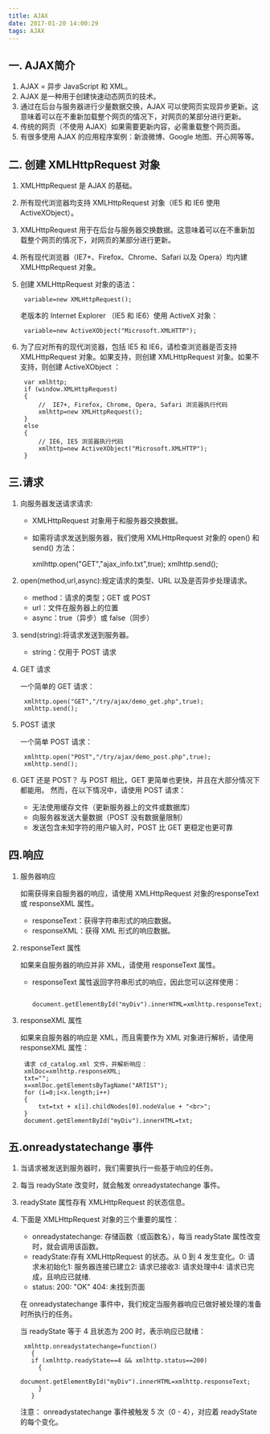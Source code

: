 ```yaml
---
title: AJAX
date: 2017-01-20 14:00:29
tags: AJAX
---
```


## 一. AJAX简介
1. AJAX = 异步 JavaScript 和 XML。
2. AJAX 是一种用于创建快速动态网页的技术。
3. 通过在后台与服务器进行少量数据交换，AJAX 可以使网页实现异步更新。这意味着可以在不重新加载整个网页的情况下，对网页的某部分进行更新。
4. 传统的网页（不使用 AJAX）如果需要更新内容，必需重载整个网页面。
5. 有很多使用 AJAX 的应用程序案例：新浪微博、Google 地图、开心网等等。

##  二. 创建 XMLHttpRequest 对象
1. XMLHttpRequest 是 AJAX 的基础。
2. 所有现代浏览器均支持 XMLHttpRequest 对象（IE5 和 IE6 使用 ActiveXObject）。
3. XMLHttpRequest 用于在后台与服务器交换数据。这意味着可以在不重新加载整个网页的情况下，对网页的某部分进行更新。
4. 所有现代浏览器（IE7+、Firefox、Chrome、Safari 以及 Opera）均内建 XMLHttpRequest 对象。


5. 创建 XMLHttpRequest 对象的语法：

        variable=new XMLHttpRequest();
    
    老版本的 Internet Explorer （IE5 和 IE6）使用 ActiveX 对象：

        variable=new ActiveXObject("Microsoft.XMLHTTP");
    
6. 为了应对所有的现代浏览器，包括 IE5 和 IE6，请检查浏览器是否支持 XMLHttpRequest 对象。如果支持，则创建 XMLHttpRequest 对象。如果不支持，则创建 ActiveXObject ：

        var xmlhttp;
        if (window.XMLHttpRequest)
        {
            //  IE7+, Firefox, Chrome, Opera, Safari 浏览器执行代码
            xmlhttp=new XMLHttpRequest();
        }
        else
        {
            // IE6, IE5 浏览器执行代码
            xmlhttp=new ActiveXObject("Microsoft.XMLHTTP");
        }
        
## 三.请求
1. 向服务器发送请求请求:
    - XMLHttpRequest 对象用于和服务器交换数据。
    - 如需将请求发送到服务器，我们使用 XMLHttpRequest 对象的 open() 和 send() 方法：

        xmlhttp.open("GET","ajax_info.txt",true);
        xmlhttp.send();

2. open(method,url,async):规定请求的类型、URL 以及是否异步处理请求。
    - method：请求的类型；GET 或 POST
    - url：文件在服务器上的位置
    - async：true（异步）或 false（同步）

3. send(string):将请求发送到服务器。
    - string：仅用于 POST 请求

4. GET 请求
 
    一个简单的 GET 请求：
        
        xmlhttp.open("GET","/try/ajax/demo_get.php",true);
        xmlhttp.send();
5. POST 请求

    一个简单 POST 请求：

        xmlhttp.open("POST","/try/ajax/demo_post.php",true);
        xmlhttp.send();


6. GET 还是 POST？
    与 POST 相比，GET 更简单也更快，并且在大部分情况下都能用。
    然而，在以下情况中，请使用 POST 请求： 
     - 无法使用缓存文件（更新服务器上的文件或数据库）  
     - 向服务器发送大量数据（POST 没有数据量限制）
     - 发送包含未知字符的用户输入时，POST 比 GET 更稳定也更可靠

## 四.响应
1. 服务器响应
 
    如需获得来自服务器的响应，请使用 XMLHttpRequest 对象的responseText 或 responseXML 属性。
   - responseText：获得字符串形式的响应数据。
   - responseXML：获得 XML 形式的响应数据。

2. responseText 属性

    如果来自服务器的响应并非 XML，请使用 responseText 属性。
   - responseText 属性返回字符串形式的响应，因此您可以这样使用：

            document.getElementById("myDiv").innerHTML=xmlhttp.responseText;
            
3. responseXML 属性

    如果来自服务器的响应是 XML，而且需要作为 XML 对象进行解析，请使用 responseXML 属性：
        
        请求 cd_catalog.xml 文件，并解析响应：
        xmlDoc=xmlhttp.responseXML;
        txt="";
        x=xmlDoc.getElementsByTagName("ARTIST");
        for (i=0;i<x.length;i++)
        {
            txt=txt + x[i].childNodes[0].nodeValue + "<br>";
        }
        document.getElementById("myDiv").innerHTML=txt;
        
## 五.onreadystatechange 事件
1. 当请求被发送到服务器时，我们需要执行一些基于响应的任务。
2. 每当 readyState 改变时，就会触发 onreadystatechange 事件。
3. readyState 属性存有 XMLHttpRequest 的状态信息。
4. 下面是 XMLHttpRequest 对象的三个重要的属性：
   - onreadystatechange: 存储函数（或函数名），每当 readyState 属性改变时，就会调用该函数。
   - readyState:存有 XMLHttpRequest 的状态。从 0 到 4 发生变化。0: 请求未初始化1: 服务器连接已建立2: 请求已接收3: 请求处理中4: 请求已完成，且响应已就绪.    
   - status:  200: "OK" 404: 未找到页面
 
    在 onreadystatechange 事件中，我们规定当服务器响应已做好被处理的准备时所执行的任务。
    
    当 readyState 等于 4 且状态为 200 时，表示响应已就绪：

        xmlhttp.onreadystatechange=function()
          {
          if (xmlhttp.readyState==4 && xmlhttp.status==200)
            {
            document.getElementById("myDiv").innerHTML=xmlhttp.responseText;
            }
          }
          
    注意： onreadystatechange 事件被触发 5 次（0 - 4），对应着 readyState 的每个变化。